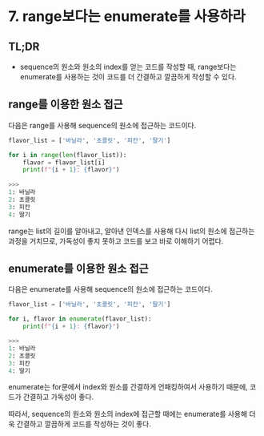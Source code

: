 # 7. range보다는 enumerate를 사용하라

## TL;DR

- sequence의 원소와 원소의 index를 얻는 코드를 작성할 때, range보다는 enumerate를 사용하는 것이 코드를 더 간결하고 깔끔하게 작성할 수 있다.



## range를 이용한 원소 접근

다음은 range를 사용해 sequence의 원소에 접근하는 코드이다.

```python
flavor_list = ['바닐라', '초콜릿', '피칸', '딸기']

for i in range(len(flavor_list)):
    flavor = flavor_list[i]
    print(f"{i + 1}: {flavor}")
    
>>>
1: 바닐라
2: 초콜릿
3: 피칸
4: 딸기
```

range는 list의 길이를 알아내고, 알아낸 인덱스를 사용해 다시 list의 원소에 접근하는 과정을 거치므로, 가독성이 좋지 못하고 코드를 보고 바로 이해하기 어렵다.



## enumerate를 이용한 원소 접근

다음은 enumerate를 사용해 sequence의 원소에 접근하는 코드이다.

```python
flavor_list = ['바닐라', '초콜릿', '피칸', '딸기']

for i, flavor in enumerate(flavor_list):
    print(f"{i + 1}: {flavor}")

>>>
1: 바닐라
2: 초콜릿
3: 피칸
4: 딸기
```

enumerate는 for문에서 index와 원소를 간결하게 언패킹하여서 사용하기 때문에, 코드가 간결하고 가독성이 좋다.

따라서, sequence의 원소와 원소의 index에 접근할 때에는 enumerate를 사용해 더욱 간결하고 깔끔하게 코드를 작성하는 것이 좋다.
